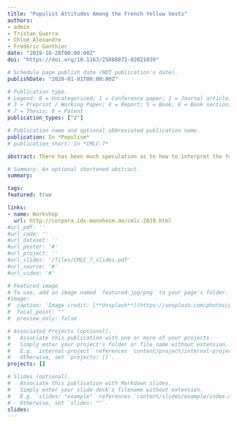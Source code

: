 ```yaml
---
title: "Populist Attitudes Among the French Yellow Vests"
authors:
- admin
- Tristan Guerra
- Chloé Alexandre
- Frédéric Gonthier
date: "2019-10-28T00:00:00Z"
doi: "https://doi.org/10.1163/25888072-02021039"

# Schedule page publish date (NOT publication's date).
publishDate: "2020-01-01T00:00:00Z"

# Publication type.
# Legend: 0 = Uncategorized; 1 = Conference paper; 2 = Journal article;
# 3 = Preprint / Working Paper; 4 = Report; 5 = Book; 6 = Book section;
# 7 = Thesis; 8 = Patent
publication_types: ["2"]

# Publication name and optional abbreviated publication name.
publication: In *Populism*
# publication_short: In *CMLC-7*

abstract: There has been much speculation as to how to interpret the Yellow Vest movement in France. Building on a survey of more than 5,000 Yellow Vests, this research report argues that producerism is key to make sense of the protesters’ populist attitudes and relationship to politics.

# Summary. An optional shortened abstract.
summary: 

tags:
featured: true

links:
- name: Workshop
  url: http://corpora.ids-mannheim.de/cmlc-2019.html
#url_pdf: ''
#url_code: ''
#url_dataset: ''
#url_poster: '#'
#url_project: ''
#url_slides: '/files/CMLC_7_slides.pdf'
#url_source: '#'
#url_video: '#'

# Featured image
# To use, add an image named `featured.jpg/png` to your page's folder. 
#image:
#  caption: 'Image credit: [**Unsplash**](https://unsplash.com/photos/pLCdAaMFLTE)'
#  focal_point: ""
#  preview_only: false

# Associated Projects (optional).
#   Associate this publication with one or more of your projects.
#   Simply enter your project's folder or file name without extension.
#   E.g. `internal-project` references `content/project/internal-project/index.md`.
#   Otherwise, set `projects: []`.
projects: []

# Slides (optional).
#   Associate this publication with Markdown slides.
#   Simply enter your slide deck's filename without extension.
#   E.g. `slides: "example"` references `content/slides/example/index.md`.
#   Otherwise, set `slides: ""`.
slides:
---
```

